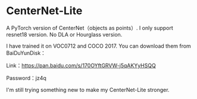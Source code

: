 # CenterNet-Lite
A PyTorch version of CenterNet（objects as points）. I only support resnet18 version. No DLA or Hourglass version.

I have trained it on VOC0712 and COCO 2017. You can download them from BaiDuYunDisk：

Link：https://pan.baidu.com/s/170OYftGRVW-j5qAKYyHSQQ

Password：jz4q

I'm still trying something new to make my CenterNet-Lite stronger.
